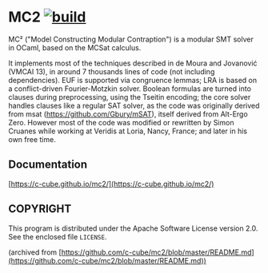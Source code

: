 # MC2  [![build](https://github.com/c-cube/mc2/actions/workflows/main.yml/badge.svg)](https://github.com/c-cube/mc2/actions/workflows/main.yml)

MC² ("Model Constructing Modular Contraption") is a modular SMT solver
in OCaml, based on the MCSat calculus.

It implements most of the techniques described in de Moura and Jovanović
(VMCAI 13), in around 7 thousands lines of code (not including dependencies).
EUF is supported via congruence lemmas; LRA is based on a conflict-driven
Fourier-Motzkin solver. Boolean formulas are turned into clauses during preprocessing,
using the Tseitin encoding; the core solver handles clauses like a regular SAT
solver, as the code was originally derived from
msat (https://github.com/Gbury/mSAT), itself derived from Alt-Ergo Zero.
However most of the code was modified or rewritten by Simon Cruanes while
working at Veridis at Loria, Nancy, France; and later in his own free time.


## Documentation

[https://c-cube.github.io/mc2/](https://c-cube.github.io/mc2/)

## COPYRIGHT

This program is distributed under the Apache Software License version
2.0. See the enclosed file `LICENSE`.

(archived from [https://github.com/c-cube/mc2/blob/master/README.md](https://github.com/c-cube/mc2/blob/master/README.md))
